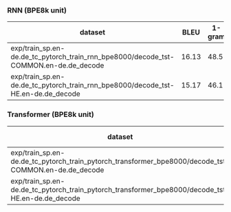 ### RNN (BPE8k unit)
|dataset|BLEU|1-gram|2-gram|3-gram|4-gram|BP|ratio|hyp_len|ref_len|
|---|---|---|---|---|---|---|---|---|---|
|exp/train_sp.en-de.de_tc_pytorch_train_rnn_bpe8000/decode_tst-COMMON.en-de.de_decode|16.13|48.5|21.1|11.0|6.0|1.000|1.001|51532|51459|
|exp/train_sp.en-de.de_tc_pytorch_train_rnn_bpe8000/decode_tst-HE.en-de.de_decode|15.17|46.1|19.6|10.2|5.7|1.000|1.029|12682|12327|


### Transformer (BPE8k unit)
|dataset|BLEU|1-gram|2-gram|3-gram|4-gram|BP|ratio|hyp_len|ref_len|
|---|---|---|---|---|---|---|---|---|---|
|exp/train_sp.en-de.de_tc_pytorch_train_pytorch_transformer_bpe8000/decode_tst-COMMON.en-de.de_decode|16.98|49.8|22.2|12.0|6.8|0.980|0.980|50439|51459|
|exp/train_sp.en-de.de_tc_pytorch_train_pytorch_transformer_bpe8000/decode_tst-HE.en-de.de_decode|16.15|47.4|20.8|11.2|6.3|0.998|0.998|12301|12327|
